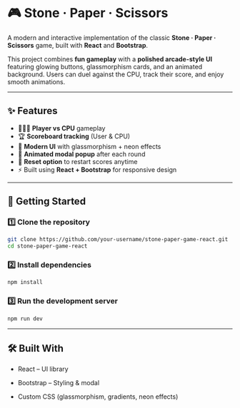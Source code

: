 # 🎮 Stone · Paper · Scissors  

A modern and interactive implementation of the classic **Stone · Paper · Scissors** game, built with **React** and **Bootstrap**.  

This project combines **fun gameplay** with a **polished arcade-style UI** featuring glowing buttons, glassmorphism cards, and an animated background. Users can duel against the CPU, track their score, and enjoy smooth animations.  

---

## ✨ Features  
- 🧑‍🤝‍🧑 **Player vs CPU** gameplay  
- 🏆 **Scoreboard tracking** (User & CPU)  
- 🎨 **Modern UI** with glassmorphism + neon effects  
- 🎉 **Animated modal popup** after each round  
- 🔄 **Reset option** to restart scores anytime  
- ⚡ Built using **React + Bootstrap** for responsive design  

---



## 🚀 Getting Started  

### 1️⃣ Clone the repository  
```bash
git clone https://github.com/your-username/stone-paper-game-react.git
cd stone-paper-game-react
```
### 2️⃣ Install dependencies
```bash
npm install
```
### 3️⃣ Run the development server
```bash
npm run dev
```

---
## 🛠️ Built With

- React
 – UI library

- Bootstrap
 – Styling & modal

- Custom CSS (glassmorphism, gradients, neon effects)

